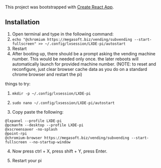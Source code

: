 This project was bootstrapped with [Create React App](https://github.com/facebook/create-react-app).


## Installation
1. Open terminal and type in the following command:
2. `echo "@chromium https://megasoft.biz/vending/subvending --start-fullscreen" >> ~/.config/lxsession/LXDE-pi/autostart`
3. Restart
4. After booting up, there should be a prompt asking the vending machine number. This would be needed only once. the later reboots will automatically launch for provided machine number. (NOTE: to reset and reconfigure, just clear browser cache data as you do on a standard chrome browser and restart the pi)


things to try:
1. `mkdir -p ~/.config/lxsession/LXDE-pi`

2. `sudo nano ~/.config/lxsession/LXDE-pi/autostart`

3. Copy paste the following:

`@lxpanel --profile LXDE-pi`<br/>
`@pcmanfm --desktop --profile LXDE-pi`<br/>
`@xscreensaver -no-splash`<br/>
`@point-rpi`<br/>
`@chromium-browser https://megasoft.biz/vending/subvending --start-fullscreen --no-startup-window`

4. Now press ctrl + X, press shift + Y, press Enter.

5. Restart your pi
